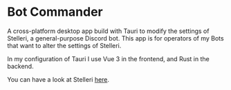 # Bot Commander

A cross-platform desktop app build with Tauri to modify the settings of Stelleri, a general-purpose Discord bot. This app is for operators of my Bots that want to alter the settings of Stelleri.

In my configuration of Tauri I use Vue 3 in the frontend, and Rust in the backend.

You can have a look at Stelleri [here](https://github.com/SVKruik/Discord-Bots-v2).
